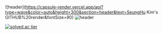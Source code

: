 ![header](https://capsule-render.vercel.app/api?type=wave&color=auto&height=300&section=header&text=SeungHu Kim's GITHUB%20render&fontSize=90)
![header](https://capsule-render.vercel.app/api?type=Waving)





[![solved.ac tier](http://mazassumnida.wtf/api/v2/generate_badge?boj=shockim3710)](https://solved.ac/shockim3710)

